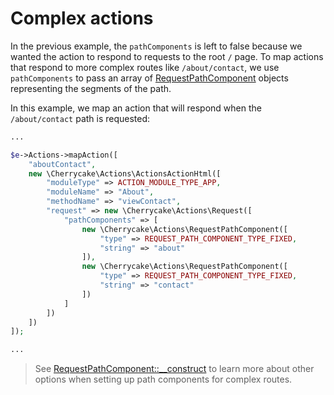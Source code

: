 # Complex actions

In the previous example, the `pathComponents` is left to false because we wanted the action to respond to requests to the root `/` page. To map actions that respond to more complex routes like `/about/contact`, we use `pathComponents` to pass an array of [RequestPathComponent](../../reference/core-classes/requestpathcomponent/) objects representing the segments of the path.

In this example, we map an action that will respond when the `/about/contact` path is requested:

```php
...

$e->Actions->mapAction([
    "aboutContact",
    new \Cherrycake\Actions\ActionsActionHtml([
        "moduleType" => ACTION_MODULE_TYPE_APP,
        "moduleName" => "About",
        "methodName" => "viewContact",
        "request" => new \Cherrycake\Actions\Request([
            "pathComponents" => [
                new \Cherrycake\Actions\RequestPathComponent([
                    "type" => REQUEST_PATH_COMPONENT_TYPE_FIXED,
                    "string" => "about"
                ]),
                new \Cherrycake\Actions\RequestPathComponent([
                    "type" => REQUEST_PATH_COMPONENT_TYPE_FIXED,
                    "string" => "contact"
                ])
            ]
        ])
    ])
]);

...
```

> See [RequestPathComponent::\_\_construct](../../reference/core-classes/requestpathcomponent/methods.md#__construct) to learn more about other options when setting up path components for complex routes.

